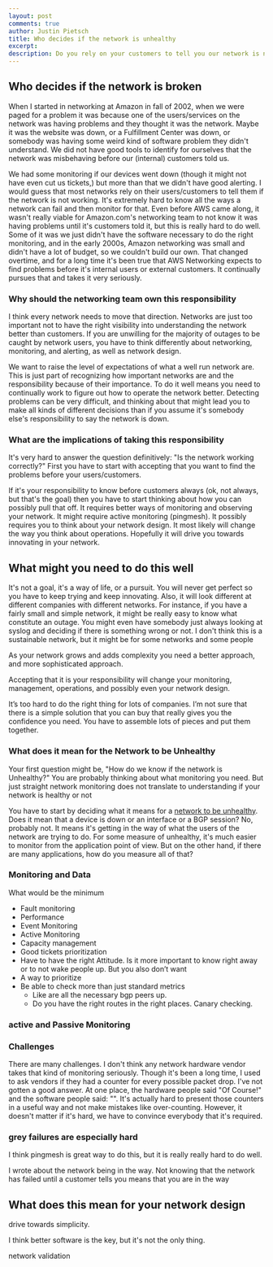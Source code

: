 ```yaml
---
layout: post
comments: true
author: Justin Pietsch
title: Who decides if the network is unhealthy
excerpt: 
description: Do you rely on your customers to tell you our network is not working or do you take responsibility for network health?
---
```

## Who decides if the network is broken
When I started in networking at Amazon in fall of 2002, when we were paged for a problem it was because one of the users/services on the network was having problems and they thought it was the network. Maybe it was the website was down, or a Fulfillment Center was down, or somebody was having some weird kind of software problem they didn't understand. We did not have good tools to identify for ourselves that the network was misbehaving before our (internal) customers told us.

We had some monitoring if our devices went down (though it might not have even cut us tickets,) but more than that we didn't have good alerting. I would guess that most networks rely on their users/customers to tell them if the network is not working. It's extremely hard to know all the ways a network can fail and then monitor for that. Even before AWS came along, it wasn't really viable for Amazon.com's networking team to not know it was having problems until it's customers told it, but this is really hard to do well. Some of it was we just didn't have the software necessary to do the right monitoring, and in the early 2000s, Amazon networking was small and didn't have a lot of budget, so we couldn't build our own. That changed overtime, and for a long time it's been true that AWS Networking expects to find problems before it's internal users or external customers. It continually pursues that and takes it very seriously.

### Why should the networking team own this responsibility

I think every network needs to move that direction. Networks are just too important not to have the right visibility into understanding the network better than customers. If you are unwilling for the majority of outages to be caught by network users, you have to think differently about networking, monitoring, and alerting, as well as network design.

We want to raise the level of expectations of what a well run network are. This is just part of recognizing how important networks are and the responsibility because of their importance. To do it well means you need to continually work to figure out how to operate the network better. Detecting problems can be very difficult, and thinking about that might lead you to make all kinds of different decisions than if you assume it's somebody else's responsibility to say the network is down.

### What are the implications of taking this responsibility
It's very hard to answer the question definitively: "Is the network working correctly?" First you have to start with accepting that you want to find the problems before your users/customers. 

If it's your responsibility to know before customers always (ok, not always, but that's the goal) then you have to start thinking about how you can possibly pull that off. It requires better ways of monitoring and observing your network. It might require active monitoring (pingmesh). It possibly requires you to think about your network design. It most likely will change the way you think about operations. Hopefully it will drive you towards innovating in your network.


## What might you need to do this well

It's not a goal, it's a way of life, or a pursuit. You will never get perfect so you have to keep trying and keep innovating. Also, it will look different at different companies with different networks. For instance, if you have a fairly small and simple network, it might be really easy to know what constitute an outage. You might even have somebody just always looking at syslog and deciding if there is something wrong or not. I don't think this is a sustainable network, but it might be for some networks and some people

As your network grows and adds complexity you need a better approach, and more sophisticated approach. 


Accepting that it is your responsibility will change your monitoring, management, operations, and possibly even your network design.

It’s too hard to do the right thing for lots of companies. I’m not sure that there is a simple solution that you can buy that really gives you the confidence you need. You have to assemble lots of pieces and put them together. 
### What does it mean for the Network to be Unhealthy

Your first question might be, "How do we know if the network is Unhealthy?" You are probably thinking about what monitoring you need. But just straight network monitoring does not translate to understanding if your network is healthy or not


You have to start by deciding what it means for a [network to be unhealthy](https://elegantnetwork.github.io/posts/network-health/). Does it mean that a device is down or an interface or a BGP session? No, probably not. It means it's getting in the way of what the users of the network are trying to do. For some measure of unhealthy, it's much easier to monitor from the application point of view. But on the other hand, if there are many applications, how do you measure all of that?

### Monitoring and Data
What would be the minimum
- Fault monitoring 
- Performance
- Event Monitoring
- Active Monitoring
- Capacity management
- Good tickets prioritization
- Have to have the right Attitude. Is it more important to know right away or to not wake people up. But you also don’t want 
- A way to prioritize
- Be able to check more than just standard metrics
	- Like are all the necessary bgp peers up. 
	- Do you have the right routes in the right places. Canary checking. 

### active and Passive Monitoring


### Challenges

There are many challenges. I don't think any network hardware vendor takes that kind of monitoring seriously. Though it's been a long time, I used to ask vendors if they had a counter for every possible packet drop. I've not gotten a good answer. At one place, the hardware people said "Of Course!" and the software people said: "". It's actually hard to present those counters in a useful way and not make mistakes like over-counting. However, it doesn't matter if it's hard, we have to convince everybody that it's required.

### grey failures are especially hard

I think pingmesh is great way to do this, but it is really really hard to do well.


I wrote about the network being in the way. Not knowing that the network has failed until a customer tells you means that you are in the way




## What does this mean for your network design


drive towards simplicity.





I think better software is the key, but it's not the only thing.

network validation